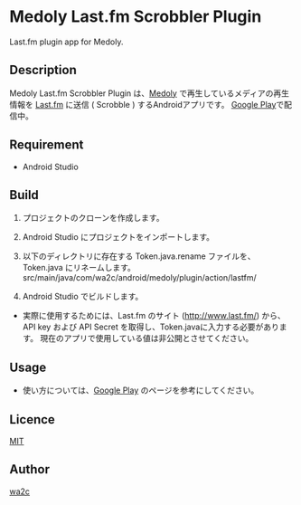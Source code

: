 Medoly Last.fm Scrobbler Plugin
===============================

Last.fm plugin app for Medoly.

## Description

Medoly Last.fm Scrobbler Plugin は、[Medoly](https://play.google.com/store/apps/details?id=com.wa2c.android.medoly) で再生しているメディアの再生情報を [Last.fm](http://www.last.fm/) に送信 ( Scrobble ) するAndroidアプリです。
[Google Play](https://play.google.com/store/apps/details?id=com.wa2c.android.medoly.plugin.action.lastfm)で配信中。

## Requirement

* Android Studio

## Build

1. プロジェクトのクローンを作成します。

2. Android Studio にプロジェクトをインポートします。

3. 以下のディレクトリに存在する Token.java.rename ファイルを、Token.java にリネームします。
    src/main/java/com/wa2c/android/medoly/plugin/action/lastfm/

4. Android Studio でビルドします。

* 実際に使用するためには、Last.fm のサイト (<http://www.last.fm/>) から、API key および API Secret を取得し、Token.javaに入力する必要があります。
  現在のアプリで使用している値は非公開とさせてください。

## Usage

* 使い方については、[Google Play](https://play.google.com/store/apps/details?id=com.wa2c.android.medoly.plugin.action.lastfm) のページを参考にしてください。

## Licence

[MIT](https://github.com/tcnksm/tool/blob/master/LICENCE)

## Author

[wa2c](https://bitbucket.org/wa2c/)
